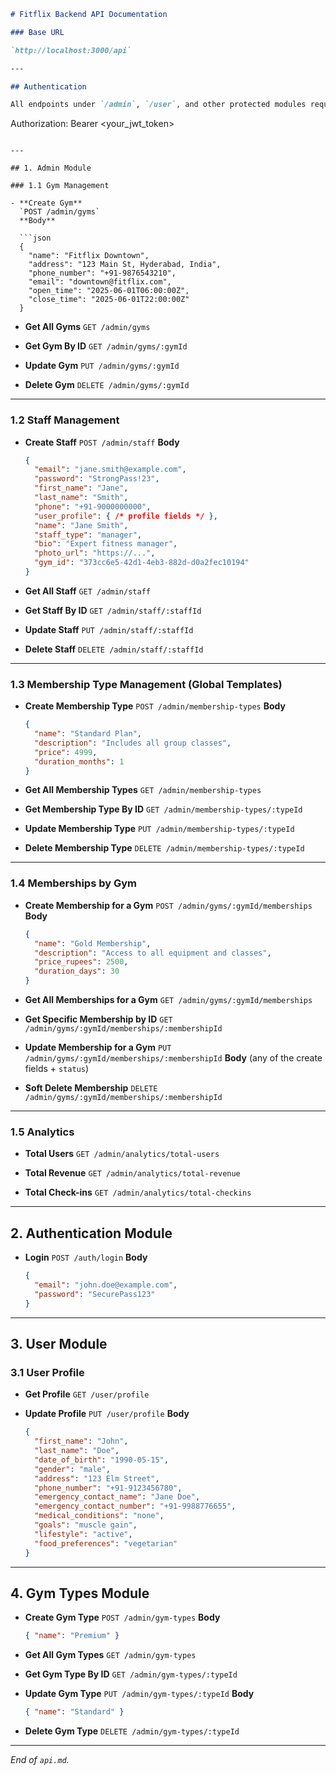 ```markdown
# Fitflix Backend API Documentation

### Base URL

`http://localhost:3000/api`

---

## Authentication

All endpoints under `/admin`, `/user`, and other protected modules require a valid JWT in the `Authorization` header:

```

Authorization: Bearer \<your\_jwt\_token>

````

---

## 1. Admin Module

### 1.1 Gym Management

- **Create Gym**  
  `POST /admin/gyms`  
  **Body**

  ```json
  {
    "name": "Fitflix Downtown",
    "address": "123 Main St, Hyderabad, India",
    "phone_number": "+91-9876543210",
    "email": "downtown@fitflix.com",
    "open_time": "2025-06-01T06:00:00Z",
    "close_time": "2025-06-01T22:00:00Z"
  }
````

* **Get All Gyms**
  `GET /admin/gyms`

* **Get Gym By ID**
  `GET /admin/gyms/:gymId`

* **Update Gym**
  `PUT /admin/gyms/:gymId`

* **Delete Gym**
  `DELETE /admin/gyms/:gymId`

---

### 1.2 Staff Management

* **Create Staff**
  `POST /admin/staff`
  **Body**

  ```json
  {
    "email": "jane.smith@example.com",
    "password": "StrongPass!23",
    "first_name": "Jane",
    "last_name": "Smith",
    "phone": "+91-9000000000",
    "user_profile": { /* profile fields */ },
    "name": "Jane Smith",
    "staff_type": "manager",
    "bio": "Expert fitness manager",
    "photo_url": "https://...",
    "gym_id": "373cc6e5-42d1-4eb3-882d-d0a2fec10194"
  }
  ```

* **Get All Staff**
  `GET /admin/staff`

* **Get Staff By ID**
  `GET /admin/staff/:staffId`

* **Update Staff**
  `PUT /admin/staff/:staffId`

* **Delete Staff**
  `DELETE /admin/staff/:staffId`

---

### 1.3 Membership Type Management (Global Templates)

* **Create Membership Type**
  `POST /admin/membership-types`
  **Body**

  ```json
  {
    "name": "Standard Plan",
    "description": "Includes all group classes",
    "price": 4999,
    "duration_months": 1
  }
  ```

* **Get All Membership Types**
  `GET /admin/membership-types`

* **Get Membership Type By ID**
  `GET /admin/membership-types/:typeId`

* **Update Membership Type**
  `PUT /admin/membership-types/:typeId`

* **Delete Membership Type**
  `DELETE /admin/membership-types/:typeId`

---

### 1.4 Memberships by Gym

* **Create Membership for a Gym**
  `POST /admin/gyms/:gymId/memberships`
  **Body**

  ```json
  {
    "name": "Gold Membership",
    "description": "Access to all equipment and classes",
    "price_rupees": 2500,
    "duration_days": 30
  }
  ```

* **Get All Memberships for a Gym**
  `GET /admin/gyms/:gymId/memberships`

* **Get Specific Membership by ID**
  `GET /admin/gyms/:gymId/memberships/:membershipId`

* **Update Membership for a Gym**
  `PUT /admin/gyms/:gymId/memberships/:membershipId`
  **Body** (any of the create fields + `status`)

* **Soft Delete Membership**
  `DELETE /admin/gyms/:gymId/memberships/:membershipId`

---

### 1.5 Analytics

* **Total Users**
  `GET /admin/analytics/total-users`

* **Total Revenue**
  `GET /admin/analytics/total-revenue`

* **Total Check-ins**
  `GET /admin/analytics/total-checkins`

---

## 2. Authentication Module

* **Login**
  `POST /auth/login`
  **Body**

  ```json
  {
    "email": "john.doe@example.com",
    "password": "SecurePass123"
  }
  ```

---

## 3. User Module

### 3.1 User Profile

* **Get Profile**
  `GET /user/profile`

* **Update Profile**
  `PUT /user/profile`
  **Body**

  ```json
  {
    "first_name": "John",
    "last_name": "Doe",
    "date_of_birth": "1990-05-15",
    "gender": "male",
    "address": "123 Elm Street",
    "phone_number": "+91-9123456780",
    "emergency_contact_name": "Jane Doe",
    "emergency_contact_number": "+91-9988776655",
    "medical_conditions": "none",
    "goals": "muscle gain",
    "lifestyle": "active",
    "food_preferences": "vegetarian"
  }
  ```

---

## 4. Gym Types Module

* **Create Gym Type**
  `POST /admin/gym-types`
  **Body**

  ```json
  { "name": "Premium" }
  ```

* **Get All Gym Types**
  `GET /admin/gym-types`

* **Get Gym Type By ID**
  `GET /admin/gym-types/:typeId`

* **Update Gym Type**
  `PUT /admin/gym-types/:typeId`
  **Body**

  ```json
  { "name": "Standard" }
  ```

* **Delete Gym Type**
  `DELETE /admin/gym-types/:typeId`

---

*End of `api.md`.*

```

